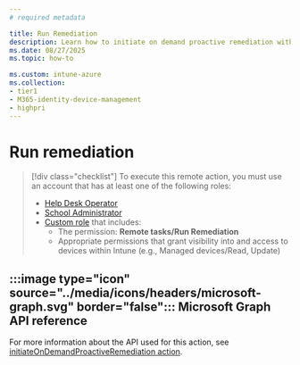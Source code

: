 ```yaml
---
# required metadata

title: Run Remediation
description: Learn how to initiate on demand proactive remediation with Microsoft Intune.
ms.date: 08/27/2025
ms.topic: how-to

ms.custom: intune-azure
ms.collection:
- tier1
- M365-identity-device-management
- highpri
---
```



# Run remediation



> [!div class="checklist"]
> To execute this remote action, you must use an account that has at least one of the following roles:
>
> - [Help Desk Operator][INT-R1]
> - [School Administrator][INT-R2]
> - [Custom role][INT-RC] that includes:
>   - The permission: **Remote tasks/Run Remediation**
>   - Appropriate permissions that grant visibility into and access to devices within Intune (e.g., Managed devices/Read, Update)



## :::image type="icon" source="../media/icons/headers/microsoft-graph.svg" border="false"::: Microsoft Graph API reference

For more information about the API used for this action, see [initiateOnDemandProactiveRemediation action][GRAPH-1].


<!--links-->

<!-- admin center links -->

[INT-AC]: https://go.microsoft.com/fwlink/?linkid=2109431
[INT-ALLD]: https://go.microsoft.com/fwlink/?linkid=2333814

<!-- role links -->

[INT-R1]: /intune/intune-service/fundamentals/role-based-access-control-reference#help-desk-operator
[INT-R2]: /intune/intune-service/fundamentals/role-based-access-control-reference#school-administrator
[INT-RC]: /intune/intune-service/fundamentals/create-custom-role

<!-- API links -->

[GRAPH-1]: /graph/api/intune-devices-manageddevice-initiateondemandproactiveremediation
